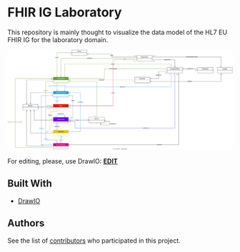 # FHIR IG Laboratory

This repository is mainly thought to visualize the data model of the HL7 EU FHIR IG for the laboratory domain.

![FHIR Data Model](fhir_structure.drawio.svg)

For editing, please, use DrawIO: **[EDIT](https://app.diagrams.net/#Hgabriel0316%2Ffhir-ig-laboratory%2Fmain%2Ffhir_structure.drawio.svg)**

## Built With

* [DrawIO](https://app.diagrams.net/)

## Authors

See the list of [contributors](https://github.com/gabriel0316/fhir-ig-laboratory/graphs/contributors) who participated in this project.

